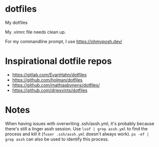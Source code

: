 
# dotfiles

My dotfiles

My .vimrc file needs clean up.

For my commandline prompt, I use https://ohmyposh.dev/

# Inspirational dotfile repos
- https://gitlab.com/EvanHahn/dotfiles
- https://github.com/holman/dotfiles
- https://github.com/mathiasbynens/dotfiles/
- https://github.com/driesvints/dotfiles

# Notes

When having issues with overwriting .ssh/assh.yml, it's probably because there's
still a linger assh session. Use `lsof | grep assh.yml` to find the process and
kill it (`fuser .ssh/assh.yml` doesn't always work).
`ps -ef | grep assh` can also be used to identify this process.
